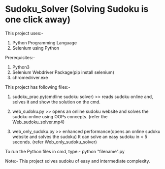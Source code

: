 # Sudoku_Solver (Solving Sudoku is one click away)
This project uses:-
1. Python Programming Language
2. Selenium using Python

Prerequisites:-
1. Python3
2. Selenium Webdriver Package(pip install selenium)
3. chromedriver.exe

This project has following files:-
1. sudoku_prac.py(cmdline sudoku solver) >> reads sudoku online and, solves it and show the solution on the cmd.

2. web_sudoku.py >> opens an online sudoku website and solves the sudoku online using OOPs concepts. 
(refer the Web_sudoku_solver.mp4)

3. web_only_sudoku.py >> enhanced performance(opens an online sudoku website and solves the sudoku)
It can solve an easy sudoku in < 5 seconds. (refer Web_only_sudoku_solver)

To run the Python files in cmd, type:- python "filename".py

Note:-
This project solves sudoku of easy and intermediate complexity.
